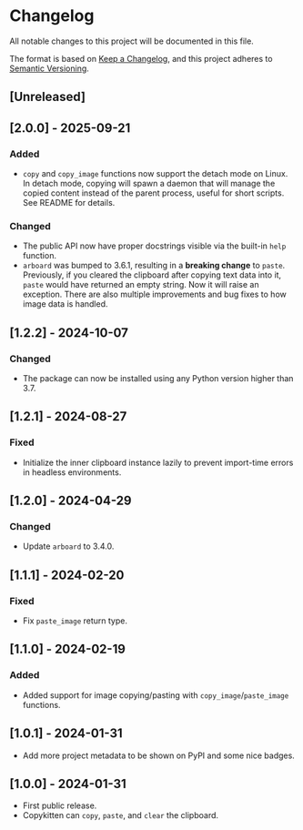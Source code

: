 # Changelog
All notable changes to this project will be documented in this file.

The format is based on [Keep a Changelog](https://keepachangelog.com/en/1.0.0/),
and this project adheres to [Semantic Versioning](https://semver.org/spec/v2.0.0.html).

## [Unreleased]

## [2.0.0] - 2025-09-21
### Added
- `copy` and `copy_image` functions now support the detach mode on Linux. In detach mode, copying will spawn
a daemon that will manage the copied content instead of the parent process, useful for short scripts. See README for
details.
### Changed
- The public API now have proper docstrings visible via the built-in `help` function.
- `arboard` was bumped to 3.6.1, resulting in a **breaking change** to `paste`. Previously, if you cleared the
clipboard after copying text data into it, `paste` would have returned an empty string. Now it will raise an exception.
There are also multiple improvements and bug fixes to how image data is handled.

## [1.2.2] - 2024-10-07
### Changed
- The package can now be installed using any Python version higher than 3.7.

## [1.2.1] - 2024-08-27
### Fixed
- Initialize the inner clipboard instance lazily to prevent import-time errors in headless environments.

## [1.2.0] - 2024-04-29
### Changed
- Update `arboard` to 3.4.0.

## [1.1.1] - 2024-02-20
### Fixed
- Fix `paste_image` return type.

## [1.1.0] - 2024-02-19
### Added
- Added support for image copying/pasting with `copy_image`/`paste_image` functions.

## [1.0.1] - 2024-01-31
- Add more project metadata to be shown on PyPI and some nice badges.

## [1.0.0] - 2024-01-31
- First public release.
- Copykitten can `copy`, `paste`, and `clear` the clipboard.
